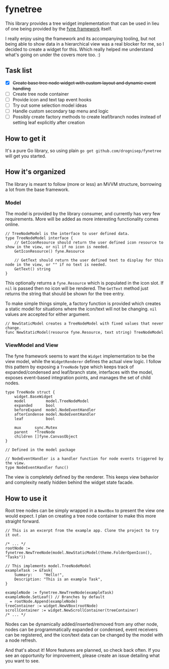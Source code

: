# fynetree

This library provides a tree widget implementation that can be used in lieu of one being provided
by the [fyne framework](https://fyne.io) itself.

I really enjoy using the framework and its accompanying tooling, but not being able to show
data in a hierarchical view was a real blocker for me, so I decided to create a widget for this.
Which really helped me understand what's going on under the covers more too. :)

## Task list
- [x] ~~Create base tree node widget with custom layout and dynamic event handling~~
- [ ] Create tree node container
- [ ] Provide icon and text tap event hooks
- [ ] Try out some selection model ideas
- [ ] Handle custom secondary tap menu and logic
- [ ] Possibly create factory methods to create leaf/branch nodes instead of setting leaf
explicitly after creation

## How to get it
It's a pure Go library, so using plain `go get github.com/drognisep/fynetree` will get you started.

## How it's organized
The library is meant to follow (more or less) an MVVM structure, borrowing a lot from the base
framework.

### Model
The model is provided by the library consumer, and currently has very few requirements. More
will be added as more interesting functionality comes online.

```golang
// TreeNodeModel is the interface to user defined data.
type TreeNodeModel interface {
	// GetIconResource should return the user defined icon resource to show in the view, or nil if no icon is needed.
	GetIconResource() fyne.Resource

	// GetText should return the user defined text to display for this node in the view, or "" if no text is needed.
	GetText() string
}
```

This optionally returns a `fyne.Resource` which is populated in the icon slot. If `nil` is passed
then no icon will be rendered. The `GetText` method just returns the string that should be shown
for the tree entry.

To make simple things simple, a factory function is provided which creates a static model for
situations where the icon/text will not be changing. `nil` values are accepted for either
argument.

```golang
// NewStaticModel creates a TreeNodeModel with fixed values that never change.
func NewStaticModel(resource fyne.Resource, text string) TreeNodeModel
```

### ViewModel and View
The fyne framework seems to want the `Widget` implementation to be the view model, while the
`WidgetRenderer` defines the actual view logic. I follow this pattern by exposing a `TreeNode`
type which keeps track of expanded/condensed and leaf/branch state, interfaces with the model,
exposes event-based integration points, and manages the set of child nodes.

```golang
type TreeNode struct {
	widget.BaseWidget
	model         model.TreeNodeModel
	expanded      bool
	beforeExpand  model.NodeEventHandler
	afterCondense model.NodeEventHandler
	leaf          bool

	mux      sync.Mutex
	parent   *TreeNode
	children []fyne.CanvasObject
}

// Defined in the model package

// NodeEventHandler is a handler function for node events triggered by the view.
type NodeEventHandler func()
```

The view is completely defined by the renderer. This keeps view behavior and complexity neatly
hidden behind the widget state facade.

## How to use it
Root tree nodes can be simply wrapped in a `NewVBox` to present the view one would expect. I
plan on creating a tree node container to make this more straight forward.

```golang
// This is an excerpt from the example app. Clone the project to try it out.

/* ... */
rootNode := fynetree.NewTreeNode(model.NewStaticModel(theme.FolderOpenIcon(), "Tasks"))

// This implements model.TreeNodeModel
exampleTask := &Task{
    Summary:     "Hello!",
    Description: "This is an example Task",
}

exampleNode := fynetree.NewTreeNode(exampleTask)
exampleNode.SetLeaf() // Branches by default
_ = rootNode.Append(exampleNode)
treeContainer := widget.NewVBox(rootNode)
scrollContainer := widget.NewScrollContainer(treeContainer)
/* ... */
```

Nodes can be dynamically added/inserted/removed from any other node, nodes can be
programmatically expanded or condensed, event receivers can be registered, and the icon/text
data can be changed by the model with a node refresh.

And that's about it! More features are planned, so check back often. If you see an opportunity
for improvement, please create an issue detailing what you want to see.
